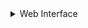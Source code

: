 <details>
  <summary>Web Interface</summary>
  
Built using Django, the web interface provides an accessible and user
friendly platform for farmers to monitor their fields and control the irrigation system 
remotely.

</details>
